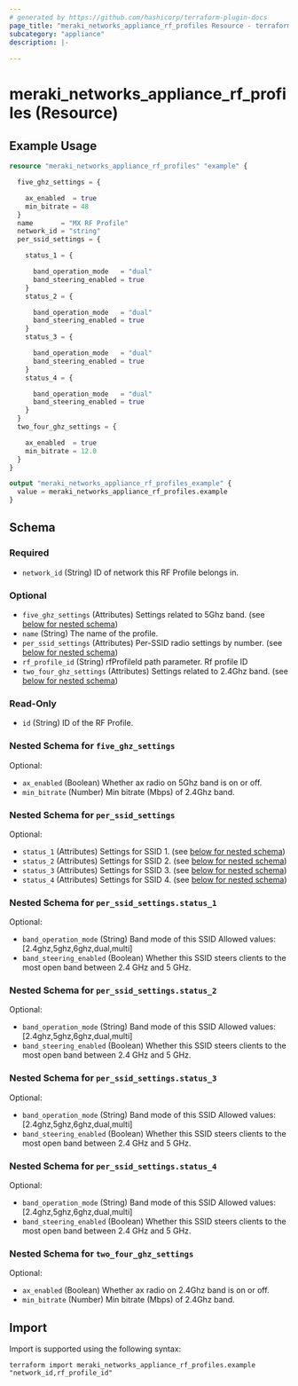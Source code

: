 ```yaml
---
# generated by https://github.com/hashicorp/terraform-plugin-docs
page_title: "meraki_networks_appliance_rf_profiles Resource - terraform-provider-meraki"
subcategory: "appliance"
description: |-
  
---
```


# meraki_networks_appliance_rf_profiles (Resource)



## Example Usage

```terraform
resource "meraki_networks_appliance_rf_profiles" "example" {

  five_ghz_settings = {

    ax_enabled  = true
    min_bitrate = 48
  }
  name       = "MX RF Profile"
  network_id = "string"
  per_ssid_settings = {

    status_1 = {

      band_operation_mode   = "dual"
      band_steering_enabled = true
    }
    status_2 = {

      band_operation_mode   = "dual"
      band_steering_enabled = true
    }
    status_3 = {

      band_operation_mode   = "dual"
      band_steering_enabled = true
    }
    status_4 = {

      band_operation_mode   = "dual"
      band_steering_enabled = true
    }
  }
  two_four_ghz_settings = {

    ax_enabled  = true
    min_bitrate = 12.0
  }
}

output "meraki_networks_appliance_rf_profiles_example" {
  value = meraki_networks_appliance_rf_profiles.example
}
```

<!-- schema generated by tfplugindocs -->
## Schema

### Required

- `network_id` (String) ID of network this RF Profile belongs in.

### Optional

- `five_ghz_settings` (Attributes) Settings related to 5Ghz band. (see [below for nested schema](#nestedatt--five_ghz_settings))
- `name` (String) The name of the profile.
- `per_ssid_settings` (Attributes) Per-SSID radio settings by number. (see [below for nested schema](#nestedatt--per_ssid_settings))
- `rf_profile_id` (String) rfProfileId path parameter. Rf profile ID
- `two_four_ghz_settings` (Attributes) Settings related to 2.4Ghz band. (see [below for nested schema](#nestedatt--two_four_ghz_settings))

### Read-Only

- `id` (String) ID of the RF Profile.

<a id="nestedatt--five_ghz_settings"></a>
### Nested Schema for `five_ghz_settings`

Optional:

- `ax_enabled` (Boolean) Whether ax radio on 5Ghz band is on or off.
- `min_bitrate` (Number) Min bitrate (Mbps) of 2.4Ghz band.


<a id="nestedatt--per_ssid_settings"></a>
### Nested Schema for `per_ssid_settings`

Optional:

- `status_1` (Attributes) Settings for SSID 1. (see [below for nested schema](#nestedatt--per_ssid_settings--status_1))
- `status_2` (Attributes) Settings for SSID 2. (see [below for nested schema](#nestedatt--per_ssid_settings--status_2))
- `status_3` (Attributes) Settings for SSID 3. (see [below for nested schema](#nestedatt--per_ssid_settings--status_3))
- `status_4` (Attributes) Settings for SSID 4. (see [below for nested schema](#nestedatt--per_ssid_settings--status_4))

<a id="nestedatt--per_ssid_settings--status_1"></a>
### Nested Schema for `per_ssid_settings.status_1`

Optional:

- `band_operation_mode` (String) Band mode of this SSID
                                              Allowed values: [2.4ghz,5ghz,6ghz,dual,multi]
- `band_steering_enabled` (Boolean) Whether this SSID steers clients to the most open band between 2.4 GHz and 5 GHz.


<a id="nestedatt--per_ssid_settings--status_2"></a>
### Nested Schema for `per_ssid_settings.status_2`

Optional:

- `band_operation_mode` (String) Band mode of this SSID
                                              Allowed values: [2.4ghz,5ghz,6ghz,dual,multi]
- `band_steering_enabled` (Boolean) Whether this SSID steers clients to the most open band between 2.4 GHz and 5 GHz.


<a id="nestedatt--per_ssid_settings--status_3"></a>
### Nested Schema for `per_ssid_settings.status_3`

Optional:

- `band_operation_mode` (String) Band mode of this SSID
                                              Allowed values: [2.4ghz,5ghz,6ghz,dual,multi]
- `band_steering_enabled` (Boolean) Whether this SSID steers clients to the most open band between 2.4 GHz and 5 GHz.


<a id="nestedatt--per_ssid_settings--status_4"></a>
### Nested Schema for `per_ssid_settings.status_4`

Optional:

- `band_operation_mode` (String) Band mode of this SSID
                                              Allowed values: [2.4ghz,5ghz,6ghz,dual,multi]
- `band_steering_enabled` (Boolean) Whether this SSID steers clients to the most open band between 2.4 GHz and 5 GHz.



<a id="nestedatt--two_four_ghz_settings"></a>
### Nested Schema for `two_four_ghz_settings`

Optional:

- `ax_enabled` (Boolean) Whether ax radio on 2.4Ghz band is on or off.
- `min_bitrate` (Number) Min bitrate (Mbps) of 2.4Ghz band.

## Import

Import is supported using the following syntax:

```shell
terraform import meraki_networks_appliance_rf_profiles.example "network_id,rf_profile_id"
```
